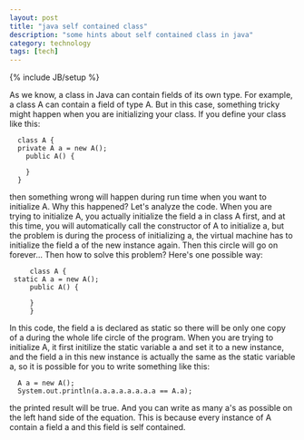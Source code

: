 ```yaml
---
layout: post
title: "java self contained class"
description: "some hints about self contained class in java"
category: technology
tags: [tech]
---
```

{% include JB/setup %}

As we know, a class in Java can contain fields of its own type. For example, a class A can contain a field of type A. But in this case, something tricky might happen when you are initializing your class.
If you define your class like this:

      class A {
      private A a = new A();
	    public A() {

	    }
      }
   
then something wrong will happen during run time when you want to initialize A. Why this happened? Let's analyze the code.
When you are trying to initialize A, you actually initialize the field a in class A first, and at this time, you will automatically call the constructor of A to initialize a, but the problem is during the process of initializing a, the virtual machine has to initialize the field a of the new instance again. Then this circle will go on forever... Then how to solve this problem? Here's one possible way:

     	 class A {
	 static A a = new A();
		 public A() {
		 
		 }
         }

In this code, the field a is declared as static so there will be only one copy of a during the whole life circle of the program. When you are trying to initialize A, it first initilize the static variable a and set it to a new instance, and the field a in this new instance is actually the same as the static variable a, so it is possible for you to write something like this:

      A a = new A();
      System.out.println(a.a.a.a.a.a.a.a == A.a);

the printed result will be true. And you can write as many a's as possible on the left hand side of the equation. This is because every instance of A contain a field a and this field is self contained.